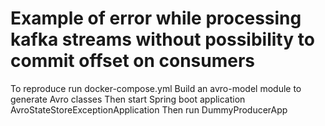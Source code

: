 # Example of error while processing kafka streams without possibility to commit offset on consumers

To reproduce run docker-compose.yml
Build an avro-model module to generate Avro classes
Then start Spring boot application AvroStateStoreExceptionApplication
Then run DummyProducerApp